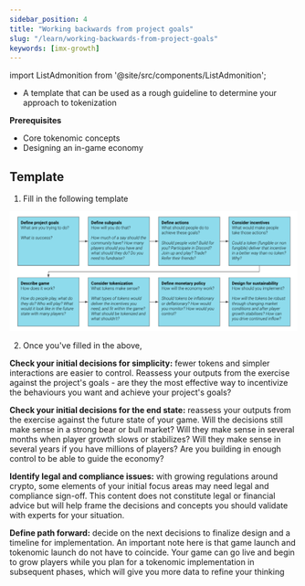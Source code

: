 ```yaml
---
sidebar_position: 4
title: "Working backwards from project goals"
slug: "/learn/working-backwards-from-project-goals"
keywords: [imx-growth]
---
```


import ListAdmonition from '@site/src/components/ListAdmonition';

<ListAdmonition>
    <ul>
        <li>A template that can be used as a rough guideline to determine your approach to tokenization</li>
    </ul>
</ListAdmonition>


**Prerequisites**

- Core tokenomic concepts
- Designing an in-game economy

## **Template**

1.  Fill in the following template

![Template_workingbackwards](../../../../../../static/img/learn/template-working-backwards.png)

2.  Once you've filled in the above,

**Check your initial decisions for simplicity:** fewer tokens and simpler interactions are easier to control. Reassess your outputs from the exercise against the project's goals - are they the most effective way to incentivize the behaviours you want and achieve your project's goals?

**Check your initial decisions for the end state:** reassess your outputs from the exercise against the future state of your game. Will the decisions still make sense in a strong bear or bull market? Will they make sense in several months when player growth slows or stabilizes? Will they make sense in several years if you have millions of players? Are you building in enough control to be able to guide the economy?

**Identify legal and compliance issues:** with growing regulations around crypto, some elements of your initial focus areas may need legal and compliance sign-off. This content does not constitute legal or financial advice but will help frame the decisions and concepts you should validate with experts for your situation.

**Define path forward:** decide on the next decisions to finalize design and a timeline for implementation. An important note here is that game launch and tokenomic launch do not have to coincide. Your game can go live and begin to grow players while you plan for a tokenomic implementation in subsequent phases, which will give you more data to refine your thinking